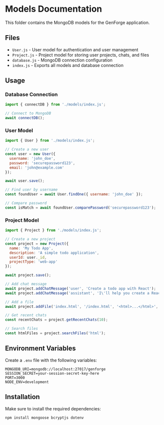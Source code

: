 # Models Documentation

This folder contains the MongoDB models for the GenForge application.

## Files

- `User.js` - User model for authentication and user management
- `Project.js` - Project model for storing user projects, chats, and files
- `database.js` - MongoDB connection configuration
- `index.js` - Exports all models and database connection

## Usage

### Database Connection

```javascript
import { connectDB } from './models/index.js';

// Connect to MongoDB
await connectDB();
```

### User Model

```javascript
import { User } from './models/index.js';

// Create a new user
const user = new User({
  username: 'john_doe',
  password: 'securepassword123',
  email: 'john@example.com'
});

await user.save();

// Find user by username
const foundUser = await User.findOne({ username: 'john_doe' });

// Compare password
const isMatch = await foundUser.comparePassword('securepassword123');
```

### Project Model

```javascript
import { Project } from './models/index.js';

// Create a new project
const project = new Project({
  name: 'My Todo App',
  description: 'A simple todo application',
  userId: user._id,
  projectType: 'web-app'
});

await project.save();

// Add chat message
await project.addChatMessage('user', 'Create a todo app with React');
await project.addChatMessage('assistant', 'I\'ll help you create a React todo app...');

// Add a file
await project.addFile('index.html', '/index.html', '<html>...</html>', 'html');

// Get recent chats
const recentChats = project.getRecentChats(10);

// Search files
const htmlFiles = project.searchFiles('html');
```

## Environment Variables

Create a `.env` file with the following variables:

```
MONGODB_URI=mongodb://localhost:27017/genforge
SESSION_SECRET=your-session-secret-key-here
PORT=3000
NODE_ENV=development
```

## Installation

Make sure to install the required dependencies:

```bash
npm install mongoose bcryptjs dotenv
```
